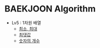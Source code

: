 # BAEKJOON Algorithm

- Lv5 : 1차원 배열
  - [최소, 최대](https://github.com/Consome1/TIL/blob/main/Algorithm/level/max_min.md)
  - [최댓값](./max.md)
  - [숫자의 개수](./num_count.md)
